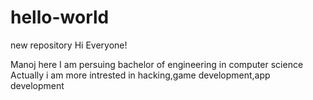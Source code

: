 # hello-world
new repository
Hi Everyone!

Manoj here I am persuing bachelor of engineering in computer science 
Actually i am more intrested in hacking,game development,app development 
